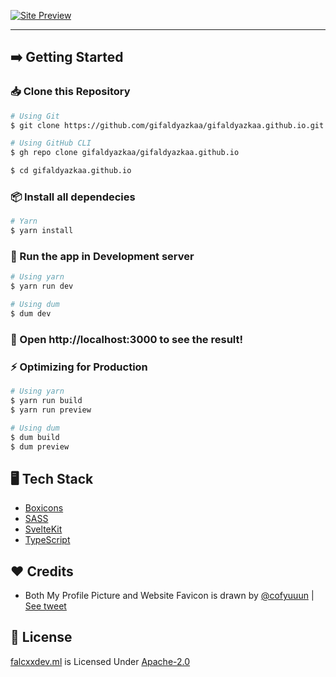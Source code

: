 [![Site Preview](https://cdn.upload.systems/uploads/QIw7NyWx.png)](https://falcxxdev.ml)

<hr />

## ➡️ Getting Started

### 📥 Clone this Repository

```sh
# Using Git
$ git clone https://github.com/gifaldyazkaa/gifaldyazkaa.github.io.git

# Using GitHub CLI
$ gh repo clone gifaldyazkaa/gifaldyazkaa.github.io

$ cd gifaldyazkaa.github.io
```

### 📦 Install all dependecies

```sh
# Yarn
$ yarn install
```

### 🏃 Run the app in Development server

```sh
# Using yarn
$ yarn run dev

# Using dum
$ dum dev
```

### :tada: Open http://localhost:3000 to see the result!

### ⚡ Optimizing for Production

```sh
# Using yarn
$ yarn run build
$ yarn run preview

# Using dum
$ dum build
$ dum preview
```

## 🖥️ Tech Stack

- [Boxicons](https://boxicons.com)
- [SASS](https://sass-lang.com)
- [SvelteKit](https://svelte.dev)
- [TypeScript](https://www.typescriptlang.org)

## ❤️ Credits

- Both My Profile Picture and Website Favicon is drawn by [@cofyuuun](https://twitter.com/cofyuuun) | [See tweet](https://twitter.com/cofyuuun/status/1400363994506874880)

## 📃 License

[falcxxdev.ml](#) is Licensed Under [Apache-2.0](./LICENSE)
